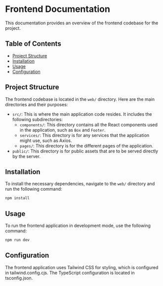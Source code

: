 # Frontend Documentation

This documentation provides an overview of the frontend codebase for the project.

## Table of Contents

- [Project Structure](#project-structure)
- [Installation](#installation)
- [Usage](#usage)
- [Configuration](#configuration)

## Project Structure

The frontend codebase is located in the `web/` directory. Here are the main directories and their purposes:

- `src/`: This is where the main application code resides. It includes the following subdirectories:
  - `components/`: This directory contains all the React components used in the application, such as `Box` and `Footer`.
  - `services/`: This directory is for any services that the application might use, such as Axios.
  - `pages/`: This directory is for the different pages of the application.
- `public/`: This directory is for public assets that are to be served directly by the server.

## Installation

To install the necessary dependencies, navigate to the `web/` directory and run the following command:

```sh
npm install
```

## Usage

To run the frontend application in development mode, use the following command:

```sh
npm run dev
```

## Configuration

The frontend application uses Tailwind CSS for styling, which is configured in tailwind.config.cjs. The TypeScript configuration is located in tsconfig.json.
